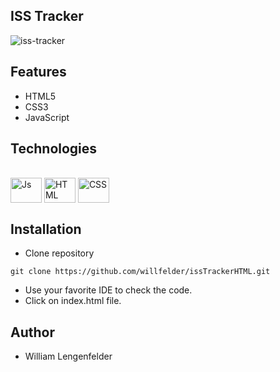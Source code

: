 ## ISS Tracker
![iss-tracker](https://user-images.githubusercontent.com/73253144/196390924-5d3ee0e9-dfda-4878-9873-7abd6199c9a6.png)

## Features
- HTML5
- CSS3
- JavaScript

## Technologies

<div style="display: inline_block"><br>
  <img align="center" alt="Js" height="40" width="50" src="https://cdn.jsdelivr.net/gh/devicons/devicon/icons/javascript/javascript-original.svg">
  <img align="center" alt="HTML" height="40" width="50" src="https://cdn.jsdelivr.net/gh/devicons/devicon/icons/html5/html5-original-wordmark.svg">
  <img align="center" alt="CSS" height="40" width="50" src="https://cdn.jsdelivr.net/gh/devicons/devicon/icons/css3/css3-original-wordmark.svg">
</div>

## Installation

- Clone repository

```
git clone https://github.com/willfelder/issTrackerHTML.git
``` 
- Use your favorite IDE to check the code.
- Click on index.html file.

## Author

- William Lengenfelder
